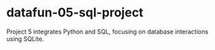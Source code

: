 # datafun-05-sql-project
Project 5 integrates Python and SQL, focusing on database interactions using SQLite.
